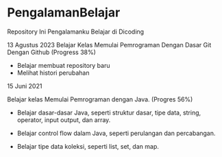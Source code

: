 # PengalamanBelajar
Repository Ini Pengalamanku Belajar di Dicoding

13 Agustus 2023
Belajar Kelas Memulai Pemrograman Dengan Dasar Git Dengan Github (Progress 38%)
  * Belajar membuat repository baru
  * Melihat histori perubahan

15 Juni 2021

Belajar kelas Memulai Pemrograman dengan Java. (Progres 56%)

  * Belajar dasar-dasar Java, seperti struktur dasar, tipe data, string, operator, input output, dan array.

  * Belajar control flow dalam Java, seperti perulangan dan percabangan.

  * Belajar tipe data koleksi, seperti list, set, dan map.
